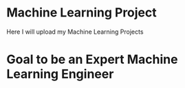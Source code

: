 # Machine Learning Project

Here I will upload my Machine Learning Projects

# Goal to be an Expert Machine Learning Engineer

